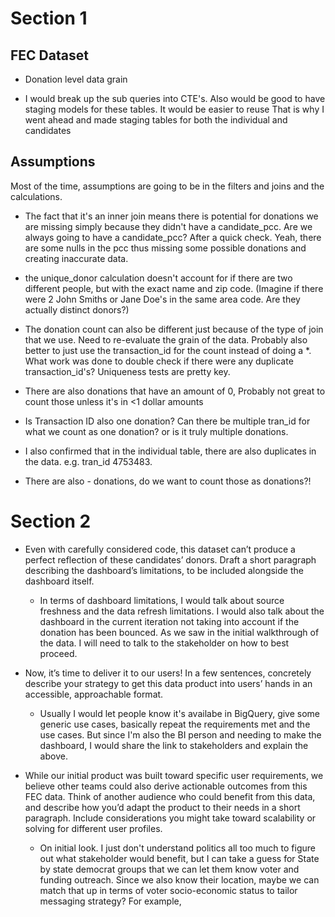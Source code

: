 # Section 1

## FEC Dataset

- Donation level data grain

- I would break up the sub queries into CTE's. Also would be good to have staging models for these tables. It would be easier to reuse That is why I went ahead and made staging tables for both the individual and candidates

  

## Assumptions

Most of the time, assumptions are going to be in the filters and joins and the calculations.

- The fact that it's an inner join means there is potential for donations we are missing simply because they didn't have a candidate_pcc. Are we always going to have a candidate_pcc? After a quick check. Yeah, there are some nulls in the pcc thus missing some possible donations and creating inaccurate data.

- the unique_donor calculation doesn't account for if there are two different people, but with the exact name and zip code. (Imagine if there were 2 John Smiths or Jane Doe's in the same area code. Are they actually distinct donors?)

- The donation count can also be different just because of the type of join that we use. Need to re-evaluate the grain of the data. Probably also better to just use the transaction_id for the count instead of doing a *. What work was done to double check if there were any duplicate transaction_id's? Uniqueness tests are pretty key.

- There are also donations that have an amount of 0, Probably not great to count those unless it's in <1 dollar amounts

- Is Transaction ID also one donation? Can there be multiple tran_id for what we count as one donation? or is it truly multiple donations.

- I also confirmed that in the individual table, there are also duplicates in the data. e.g. tran_id 4753483.

- There are also - donations, do we want to count those as donations?!

  

# Section 2

  

- Even with carefully considered code, this dataset can’t produce a perfect reflection of these candidates’ donors. Draft a short paragraph describing the dashboard’s limitations, to be included alongside the dashboard itself.

    - In terms of dashboard limitations, I would talk about source freshness and the data refresh limitations. I would also talk about the dashboard in the current iteration not taking into account if the donation has been bounced. As we saw in the initial walkthrough of the data. I will need to talk to the stakeholder on how to best proceed.

  

- Now, it’s time to deliver it to our users! In a few sentences, concretely describe your strategy to get this data product into users’ hands in an accessible, approachable format.

    - Usually I would let people know it's availabe in BigQuery, give some generic use cases, basically repeat the requirements met and the use cases. But since I'm also the BI person and needing to make the dashboard, I would share the link to stakeholders and explain the above.

  

- While our initial product was built toward specific user requirements, we believe other teams could also derive actionable outcomes from this FEC data. Think of another audience who could benefit from this data, and describe how you’d adapt the product to their needs in a short paragraph. Include considerations you might take toward scalability or solving for different user profiles.

    - On initial look. I just don't understand politics all too much to figure out what stakeholder would benefit, but I can take a guess for State by state democrat groups that we can let them know voter and funding outreach. Since we also know their location, maybe we can match that up in terms of voter socio-economic status to tailor messaging strategy? For example,